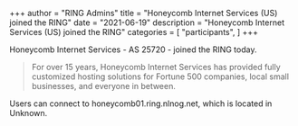 +++
author = "RING Admins"
title = "Honeycomb Internet Services (US) joined the RING"
date = "2021-06-19"
description = "Honeycomb Internet Services (US) joined the RING"
categories = [
    "participants",
]
+++

Honeycomb Internet Services - AS 25720 - joined the RING today.

> For over 15 years, Honeycomb Internet Services has provided fully customized hosting solutions for Fortune 500 companies, local small businesses, and everyone in between.

Users can connect to honeycomb01.ring.nlnog.net, which is located in Unknown.

